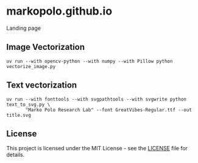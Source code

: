 # markopolo.github.io
Landing page

## Image Vectorization

```shell
uv run --with opencv-python --with numpy --with Pillow python vectorize_image.py
```

## Text vectorization

```shell
uv run --with fonttools --with svgpathtools --with svgwrite python text_to_svg.py \
       "Marko Polo Research Lab" --font GreatVibes-Regular.ttf --out title.svg
```

## License

This project is licensed under the MIT License - see the [LICENSE](LICENSE) file for details.
